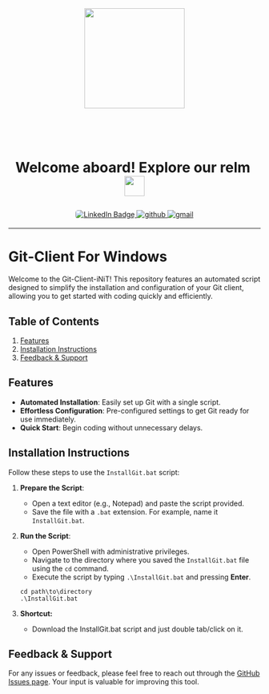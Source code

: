 
<div id="header" align="center">
  <img src="https://i.giphy.com/media/v1.Y2lkPTc5MGI3NjExYm5vaHRnaGpjbXl0M2V2ZGo4Y3E3ZDlua2tmaDZidHVyNTdyazY0NiZlcD12MV9pbnRlcm5hbF9naWZfYnlfaWQmY3Q9cw/KzJkzjggfGN5Py6nkT/giphy.gif" width="200"/>
</div>
<h1 id="header" align="center">
   &nbsp;&nbsp;<i></i><p><span class="bold">Welcome aboard! Explore our relm&nbsp; </i>
  <img src="https://media.giphy.com/media/WUlplcMpOCEmTGBtBW/giphy.gif" width="40px"/>
  </span</p>
</h1>
<div  align="center">
  <a href="https://www.linkedin.com/in/tekade-sukant-3343bb252">
    <img src="https://img.shields.io/badge/LinkedIn-0A66C2?style=for-the-badge&logo=linkedin&logoColor=white" alt="LinkedIn Badge" style="border-radius: 5px;"/>
  </a>
  <a href="https://www.instagram.com/muschifresser/" target="_blank">
<img src=https://img.shields.io/badge/instagram-%2300acee.svg?color=AA336A&style=for-the-badge&logo=instagram&logoColor=white alt=github style="margin-bottom: 5px;" />
  </a>
  <a href="mailto:tekadesukant@gmail.com" target="_blank">
<img src=https://img.shields.io/badge/gmail-%2300acee.svg?color=EA4335&style=for-the-badge&logo=gmail&logoColor=white alt=gmail style="margin-bottom: 5px;" />
  </a>
</div>


---

# **Git-Client For Windows**

Welcome to the Git-Client-iNiT! This repository features an automated script designed to simplify the installation and configuration of your Git client, allowing you to get started with coding quickly and efficiently.

## **Table of Contents**

1. [Features](#features)
2. [Installation Instructions](#installation-instructions)
3. [Feedback & Support](#feedback--support)

## **Features**

- **Automated Installation**: Easily set up Git with a single script.
- **Effortless Configuration**: Pre-configured settings to get Git ready for use immediately.
- **Quick Start**: Begin coding without unnecessary delays.

## **Installation Instructions**

Follow these steps to use the `InstallGit.bat` script:

1. **Prepare the Script**:
   - Open a text editor (e.g., Notepad) and paste the script provided.
   - Save the file with a `.bat` extension. For example, name it `InstallGit.bat`.

2. **Run the Script**:
   - Open PowerShell with administrative privileges.
   - Navigate to the directory where you saved the `InstallGit.bat` file using the `cd` command.
   - Execute the script by typing `.\InstallGit.bat` and pressing **Enter**.

   ```shell
   cd path\to\directory
   .\InstallGit.bat
   ```

3. **Shortcut:**
   - Download the InstallGit.bat script and just double tab/click on it.


## **Feedback & Support**

For any issues or feedback, please feel free to reach out through the [GitHub Issues page](https://github.com/OpenDevHive/OpenDevOpsHive-SetupKit/issues). Your input is valuable for improving this tool.



